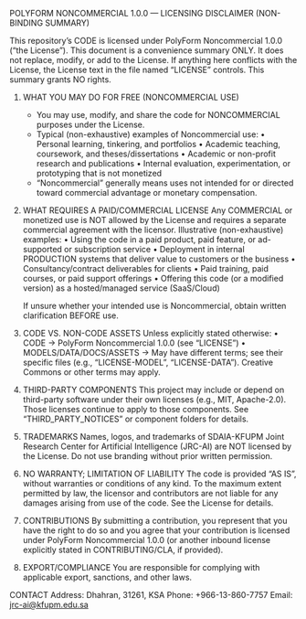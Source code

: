 POLYFORM NONCOMMERCIAL 1.0.0 — LICENSING DISCLAIMER (NON-BINDING SUMMARY)

This repository’s CODE is licensed under PolyForm Noncommercial 1.0.0 (“the License”).
This document is a convenience summary ONLY. It does not replace, modify, or add to the License.
If anything here conflicts with the License, the License text in the file named “LICENSE” controls.
This summary grants NO rights.

1) WHAT YOU MAY DO FOR FREE (NONCOMMERCIAL USE)
   - You may use, modify, and share the code for NONCOMMERCIAL purposes under the License.
   - Typical (non-exhaustive) examples of Noncommercial use:
     • Personal learning, tinkering, and portfolios
     • Academic teaching, coursework, and theses/dissertations
     • Academic or non-profit research and publications
     • Internal evaluation, experimentation, or prototyping that is not monetized
   - “Noncommercial” generally means uses not intended for or directed toward commercial
     advantage or monetary compensation.

2) WHAT REQUIRES A PAID/COMMERCIAL LICENSE
   Any COMMERCIAL or monetized use is NOT allowed by the License and requires a separate
   commercial agreement with the licensor. Illustrative (non-exhaustive) examples:
     • Using the code in a paid product, paid feature, or ad-supported or subscription service
     • Deployment in internal PRODUCTION systems that deliver value to customers or the business
     • Consultancy/contract deliverables for clients
     • Paid training, paid courses, or paid support offerings
     • Offering this code (or a modified version) as a hosted/managed service (SaaS/Cloud)

   If unsure whether your intended use is Noncommercial, obtain written clarification BEFORE use.

3) CODE VS. NON-CODE ASSETS
   Unless explicitly stated otherwise:
     • CODE → PolyForm Noncommercial 1.0.0 (see “LICENSE”)
     • MODELS/DATA/DOCS/ASSETS → May have different terms; see their specific files
       (e.g., “LICENSE-MODEL”, “LICENSE-DATA”). Creative Commons or other terms may apply.

4) THIRD-PARTY COMPONENTS
   This project may include or depend on third-party software under their own licenses
   (e.g., MIT, Apache-2.0). Those licenses continue to apply to those components.
   See “THIRD_PARTY_NOTICES” or component folders for details.

5) TRADEMARKS
   Names, logos, and trademarks of SDAIA-KFUPM Joint Research Center for Artificial Intelligence (JRC-AI) are NOT licensed by the License.
   Do not use branding without prior written permission.

6) NO WARRANTY; LIMITATION OF LIABILITY
   The code is provided “AS IS”, without warranties or conditions of any kind.
   To the maximum extent permitted by law, the licensor and contributors are not liable
   for any damages arising from use of the code. See the License for details.

7) CONTRIBUTIONS
   By submitting a contribution, you represent that you have the right to do so and you agree
   that your contribution is licensed under PolyForm Noncommercial 1.0.0 (or another inbound
   license explicitly stated in CONTRIBUTING/CLA, if provided).

8) EXPORT/COMPLIANCE
   You are responsible for complying with applicable export, sanctions, and other laws.

CONTACT
   Address: Dhahran, 31261, KSA
   Phone: +966-13-860-7757
   Email: jrc-ai@kfupm.edu.sa

